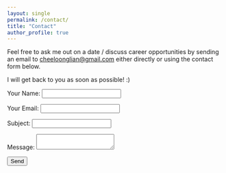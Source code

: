 ```yaml
---
layout: single
permalink: /contact/
title: "Contact"
author_profile: true
---
```


Feel free to ask me out on a date / discuss career opportunities by sending an email to [cheeloonglian@gmail.com](mailto:cheeloonglian@gmail.com) either directly or using the contact form below. 

I will get back to you as soon as possible! :)

<form method="POST" action="https://formspree.io/cheeloonglian@gmail.com">
<form name="contact" method="POST" data-netlify="true">
  <p>
    <label>Your Name: <input type="text" name="name" /></label>
  </p>
  <p>
    <label>Your Email: <input type="email" name="email" /></label>
  </p>
  <p>
    <label>Subject: <input type="text" name="subject" /></label>
  </p>
  <p>
    <label>Message: <textarea name="message"></textarea></label>
  </p>
  <p>
    <button type="submit">Send</button>
  </p>
</form>
